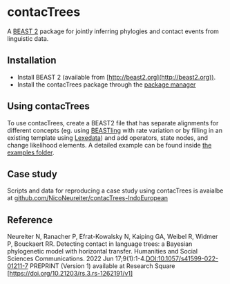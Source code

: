 # contacTrees
A [BEAST 2](http://beast2.org/) package for jointly inferring phylogies and contact events from linguistic data.

## Installation
* Install BEAST 2 (available from [http://beast2.org](http://beast2.org)).
* Install the contacTrees package through the [package manager](http://www.beast2.org/managing-packages/)

## Using contacTrees
To use contacTrees, create a BEAST2 file that has separate alignments for different concepts (eg. using [BEASTling](https://github.com/lmaurits/BEASTling/) with rate variation or by filling in an existing template using [Lexedata](https://github.com/Anaphory/lexedata)) and add operators, state nodes, and change likelihood elements. A detailed example can be found inside [the examples folder](examples/starting-with-beastling).

## Case study
Scripts and data for reproducing a case study using contacTrees is avaialbe at [github.com/NicoNeureiter/contacTrees-IndoEuropean](https://github.com/NicoNeureiter/contacTrees-IndoEuropean)

## Reference
Neureiter N, Ranacher P, Efrat-Kowalsky N, Kaiping GA, Weibel R, Widmer P, Bouckaert RR. Detecting contact in language trees: a Bayesian phylogenetic model with horizontal transfer. Humanities and Social Sciences Communications. 2022 Jun 17;9(1):1-4.[DOI:10.1057/s41599-022-01211-7](https://doi.org/10.1057/s41599-022-01211-7)
PREPRINT (Version 1) available at Research Square [https://doi.org/10.21203/rs.3.rs-1262191/v1]
